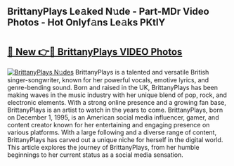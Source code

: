 ## BrittanyPlays Le𝚊ked N𝚞de - Part-MDr Video Photos - Hot Onlyf𝚊ns Le𝚊ks PKtlY

# <h2><a href="http://ac29154.deff.icu/?id=BrittanyPlays">🔗 New 👉🔴 BrittanyPlays VIDEO Photos</a></h2>

[![BrittanyPlays N𝚞des](https://i.imgur.com/rIISA9y.gif)](http://ac29154.deff.icu/?id=BrittanyPlays)
BrittanyPlays is a talented and versatile British singer-songwriter, known for her powerful vocals, emotive lyrics, and genre-bending sound. Born and raised in the UK, BrittanyPlays has been making waves in the music industry with her unique blend of pop, rock, and electronic elements. With a strong online presence and a growing fan base, BrittanyPlays is an artist to watch in the years to come. BrittanyPlays, born on December 1, 1995, is an American social media influencer, gamer, and content creator known for her entertaining and engaging presence on various platforms. With a large following and a diverse range of content, BrittanyPlays has carved out a unique niche for herself in the digital world. This article explores the journey of BrittanyPlays, from her humble beginnings to her current status as a social media sensation.
